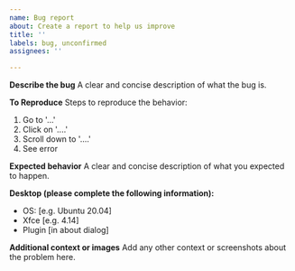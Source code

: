 ```yaml
---
name: Bug report
about: Create a report to help us improve
title: ''
labels: bug, unconfirmed
assignees: ''

---
```


**Describe the bug**
A clear and concise description of what the bug is.

**To Reproduce**
Steps to reproduce the behavior:
1. Go to '...'
2. Click on '....'
3. Scroll down to '....'
4. See error

**Expected behavior**
A clear and concise description of what you expected to happen.

**Desktop (please complete the following information):**
 - OS: [e.g. Ubuntu 20.04]
 - Xfce [e.g. 4.14]
 - Plugin [in about dialog]

**Additional context or images**
Add any other context or screenshots about the problem here.
